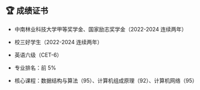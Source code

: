 ## 🏆 成绩证书

- 中南林业科技大学甲等奖学金、国家励志奖学金（2022-2024 连续两年）
- 校三好学生（2022-2024 连续两年）
- 英语六级（CET-6）

- 专业排名：前 5%
- 核心课程：数据结构与算法（95）、计算机组成原理（92）、计算机网络（95）
